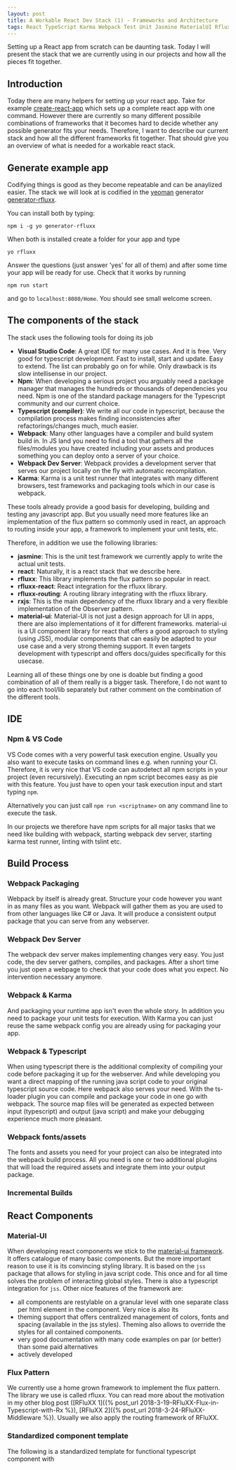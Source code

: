 ```yaml
---
layout: post
title: A Workable React Dev Stack (1) - Frameworks and Architecture
tags: React TypeScript Karma Webpack Test Unit Jasmine MaterialUI Rfluxx
---
```


Setting up a React app from scratch can be daunting task. Today I will present the stack that we are currently using in our projects and how all the pieces fit together.

Introduction
---

Today there are many helpers for setting up your react app. Take for example [create-react-app](https://create-react-app.dev) which sets up a complete react app with one command. However there are currently so many different possibile combinations of frameworks that it becomes hard to decide whether any possible generator fits your needs. Therefore, I want to describe our current stack and how all the different frameworks fit together. That should give you an overview of what is needed for a workable react stack.

Generate example app
---

Codifying things is good as they become repeatable and can be anaylized easier. The stack we will look at is codified in the [yeoman](https://yeoman.io/) generator [generator-rfluxx](https://www.npmjs.com/package/generator-rfluxx).

You can install both by typing:

    npm i -g yo generator-rfluxx

When both is installed create a folder for your app and type

    yo rfluxx

Answer the questions (just answer 'yes' for all of them) and after some time your app will be ready for use.
Check that it works by running

    npm run start

and go to `localhost:8080/Home`. You should see small welcome screen.

The components of the stack
---

The stack uses the following tools for doing its job

- __Visual Studio Code__: A great IDE for many use cases. And it is free. Very good for typescript development. Fast to install, start and update. Easy to extend. The list can probably go on for while. Only drawback is its slow intellisense in our project.
- __Npm__: When developing a serious project you arguably need a package manager that manages the hundreds or thousands of dependencies you need. Npm is one of the standard package managers for the Typescript community and our current choice.
- __Typescript (compiler)__: We write all our code in typescript, because the compilation process makes finding inconsistencies after refactorings/changes much, much easier.
- __Webpack__: Many other languages have a compiler and build system build in. In JS land you need to find a tool that gathers all the files/modules you have created including your assets and produces something you can deploy onto a server of your choice.
- __Webpack Dev Server__: Webpack provides a development server that serves our project locally on the fly with automatic recompilation.
- __Karma__: Karma is a unit test runner that integrates with many different browsers, test frameworks and packaging tools which in our case is webpack.

These tools already provide a good basis for developing, building and testing any javascript app. But you usually need more features like an implementation of the flux pattern so commonly used in react, an approach to routing inside your app, a framework to implement your unit tests, etc.

Therefore, in addition we use the following libraries:
- __jasmine__: This is the unit test framework we currently apply to write the actual unit tests.
- __react__: Naturally, it is a react stack that we describe here.
- __rfluxx__: This library implements the flux pattern so popular in react.
- __rfluxx-react__: React integration for the rfluxx library.
- __rfluxx-routing__: A routing library integrating with the rfluxx library.
- __rxjs__: This is the main dependency of the rfluxx library and a very flexible implementation of the Observer pattern.
- __material-ui__: Material-UI is not just a design approach for UI in apps, there are also implementations of it for different frameworks. material-ui is a UI component library for react that offers a good approach to styling (using JSS), modular components that can easily be adapted to your use case and a very strong theming support. It even targets development with typescript and offers docs/guides specifically for this usecase.  

Learning all of these things one by one is doable but finding a good combination of all of them really is a bigger task. Therefore, I do not want to go into each tool/lib separately but rather comment on the combination of the different tools.

IDE
---

### Npm & VS Code

VS Code comes with a very powerful task execution engine. Usually you also want to execute tasks on command lines e.g. when running your CI. Therefore, it is very nice that VS code can autodetect all npm scripts in your project (even recursively). Executing an npm script becomes easy as pie with this feature. You just have to open your task execution input and start typing `npm`.

Alternatively you can just call `npm run <scriptname>` on any command line to execute the task.

In our projects we therefore have npm scripts for all major tasks that we need like building with webpack, starting webpack dev server, starting karma test runner, linting with tslint etc.

Build Process
---

### Webpack Packaging

Webpack by itself is already great. Structure your code however you want in as many files as you want. Webpack will gather them as you are used to from other languages like C# or Java. It will produce a consistent output package that you can serve from any webserver. 

### Webpack Dev Server

The webpack dev server makes implementing changes very easy. You just code, the dev server gathers, compiles, and packages. After a short time you just open a webpage to check that your code does what you expect. No intervention necessary anymore.

### Webpack & Karma

And packaging your runtime app isn't even the whole story. In addition you need to package your unit tests for execution. With Karma you can just reuse the same webpack config you are already using for packaging your app.

### Webpack & Typescript

When using typescript there is the additional complexity of compiling your code before packaging it up for the webserver. And while developing you want a direct mapping of the running java script code to your original typescript source code. Here webpack also serves your need. With the ts-loader plugin you can compile and package your code in one go with webpack. The source map files will be generated as expected between input (typescript) and output (java script) and make your debugging experience much more pleasant.

### Webpack fonts/assets

The fonts and assets you need for your project can also be integrated into the webpack build process. All you need is one or two additional plugins that will load the required assets and integrate them into your output package.

### Incremental Builds

React Components
---

### Material-UI

When developing react components we stick to the [material-ui framework](https://material-ui.com). It offers catalogue of many basic components. But the more important reason to use it is its convincing styling library. It is based on the `jss` package that allows for styling in java script code. This once and for all time solves the problem of interacting global styles. There is also a typescript integration for `jss`. Other nice features of the framework are:

- all components are restylable on a granular level with one separate class per html element in the component. Very nice is also its
- theming support that offers centralized management of colors, fonts and spacing (available in the jss styles). Theming also allows to override the styles for all contained components.
- very good documentation with many code examples on par (or better) than some paid alternatives
- actively developed

### Flux Pattern

We currently use a home grown framework to implement the flux pattern. The library we use is called rfluxx. You can read more about the motivation in my other blog post ([RFluXX 1]({% post_url 2018-3-19-RFluXX-Flux-in-Typescript-with-Rx %}), [RFluXX 2]({% post_url 2018-3-24-RFluXX-Middleware %}). Usually we also apply the routing framework of RFluXX.

### Standardized component template

The following is a standardized template for functional typescript component with 

